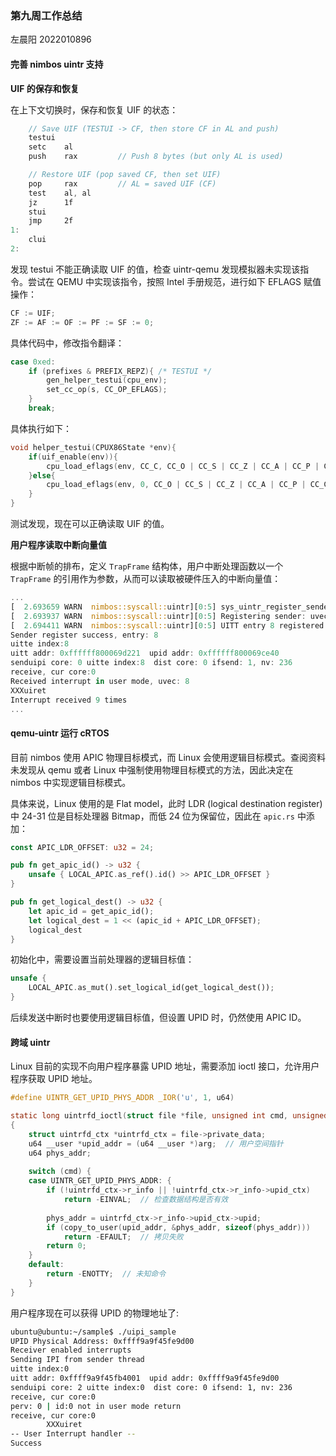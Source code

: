 ### 第九周工作总结

左晨阳 2022010896

#### 完善 nimbos uintr 支持

**UIF 的保存和恢复**

在上下文切换时，保存和恢复 UIF 的状态：

```rust
    // Save UIF (TESTUI -> CF, then store CF in AL and push)
    testui
    setc    al
    push    rax         // Push 8 bytes (but only AL is used)
```

```rust
    // Restore UIF (pop saved CF, then set UIF)
    pop     rax         // AL = saved UIF (CF)
    test    al, al
    jz      1f
    stui
    jmp     2f
1:
    clui
2:
```

发现 testui 不能正确读取 UIF 的值，检查 uintr-qemu 发现模拟器未实现该指令。尝试在 QEMU 中实现该指令，按照 Intel 手册规范，进行如下 EFLAGS 赋值操作：

```c
CF := UIF;
ZF := AF := OF := PF := SF := 0;
```

具体代码中，修改指令翻译：

```c
case 0xed:
    if (prefixes & PREFIX_REPZ){ /* TESTUI */
        gen_helper_testui(cpu_env);
        set_cc_op(s, CC_OP_EFLAGS);
    }
    break;
```

具体执行如下：

```c
void helper_testui(CPUX86State *env){
    if(uif_enable(env)){
        cpu_load_eflags(env, CC_C, CC_O | CC_S | CC_Z | CC_A | CC_P | CC_C);
    }else{
        cpu_load_eflags(env, 0, CC_O | CC_S | CC_Z | CC_A | CC_P | CC_C);
    }
}
```

测试发现，现在可以正确读取 UIF 的值。

**用户程序读取中断向量值**

根据中断帧的排布，定义 `TrapFrame` 结构体，用户中断处理函数以一个 `TrapFrame` 的引用作为参数，从而可以读取被硬件压入的中断向量值：

```rust
...
[  2.693659 WARN  nimbos::syscall::uintr][0:5] sys_uintr_register_sender called
[  2.693937 WARN  nimbos::syscall::uintr][0:5] Registering sender: uvec=0x8, upid=0xffffff800069ce40
[  2.694411 WARN  nimbos::syscall::uintr][0:5] UITT entry 8 registered
Sender register success, entry: 8
uitte index:8
uitt addr: 0xffffff800069d221  upid addr: 0xffffff800069ce40
senduipi core: 0 uitte index:8  dist core: 0 ifsend: 1, nv: 236
receive, cur core:0
Received interrupt in user mode, uvec: 8
XXXuiret 
Interrupt received 9 times
...
```

#### qemu-uintr 运行 cRTOS

目前 nimbos 使用 APIC 物理目标模式，而 Linux 会使用逻辑目标模式。查阅资料未发现从 qemu 或者 Linux 中强制使用物理目标模式的方法，因此决定在 nimbos 中实现逻辑目标模式。

具体来说，Linux 使用的是 Flat model，此时 LDR (logical destination register) 中 24-31 位是目标处理器 Bitmap，而低 24 位为保留位，因此在 `apic.rs` 中添加：
    
```rust
const APIC_LDR_OFFSET: u32 = 24;

pub fn get_apic_id() -> u32 {
    unsafe { LOCAL_APIC.as_ref().id() >> APIC_LDR_OFFSET }
}

pub fn get_logical_dest() -> u32 {
    let apic_id = get_apic_id();
    let logical_dest = 1 << (apic_id + APIC_LDR_OFFSET);
    logical_dest
}
```

初始化中，需要设置当前处理器的逻辑目标值：

```rust
unsafe {
    LOCAL_APIC.as_mut().set_logical_id(get_logical_dest());
}
```

后续发送中断时也要使用逻辑目标值，但设置 UPID 时，仍然使用 APIC ID。

#### 跨域 uintr

Linux 目前的实现不向用户程序暴露 UPID 地址，需要添加 ioctl 接口，允许用户程序获取 UPID 地址。

```c
#define UINTR_GET_UPID_PHYS_ADDR _IOR('u', 1, u64)

static long uintrfd_ioctl(struct file *file, unsigned int cmd, unsigned long arg)
{
    struct uintrfd_ctx *uintrfd_ctx = file->private_data;
	u64 __user *upid_addr = (u64 __user *)arg;  // 用户空间指针
	u64 phys_addr;
	
    switch (cmd) {
    case UINTR_GET_UPID_PHYS_ADDR: {
        if (!uintrfd_ctx->r_info || !uintrfd_ctx->r_info->upid_ctx)
            return -EINVAL;  // 检查数据结构是否有效
            
        phys_addr = uintrfd_ctx->r_info->upid_ctx->upid;
        if (copy_to_user(upid_addr, &phys_addr, sizeof(phys_addr)))
            return -EFAULT;  // 拷贝失败
        return 0;
    }
    default:
        return -ENOTTY;  // 未知命令
    }
}
```

用户程序现在可以获得 UPID 的物理地址了:

```bash
ubuntu@ubuntu:~/sample$ ./uipi_sample 
UPID Physical Address: 0xffff9a9f45fe9d00
Receiver enabled interrupts
Sending IPI from sender thread
uitte index:0
uitt addr: 0xffff9a9f45fb4001  upid addr: 0xffff9a9f45fe9d00
senduipi core: 2 uitte index:0  dist core: 0 ifsend: 1, nv: 236
receive, cur core:0
perv: 0 | id:0 not in user mode return
receive, cur core:0
        XXXuiret 
-- User Interrupt handler --
Success
```